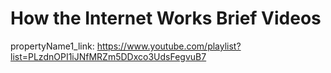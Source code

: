 # How the Internet Works Brief Videos

propertyName1_link: https://www.youtube.com/playlist?list=PLzdnOPI1iJNfMRZm5DDxco3UdsFegvuB7